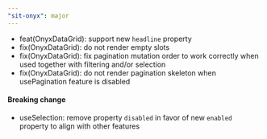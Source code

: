 ```yaml
---
"sit-onyx": major
---
```


- feat(OnyxDataGrid): support new `headline` property
- fix(OnyxDataGrid): do not render empty slots
- fix(OnyxDataGrid): fix pagination mutation order to work correctly when used together with filtering and/or selection
- fix(OnyxDataGrid): do not render pagination skeleton when usePagination feature is disabled

#### Breaking change

- useSelection: remove property `disabled` in favor of new `enabled` property to align with other features
